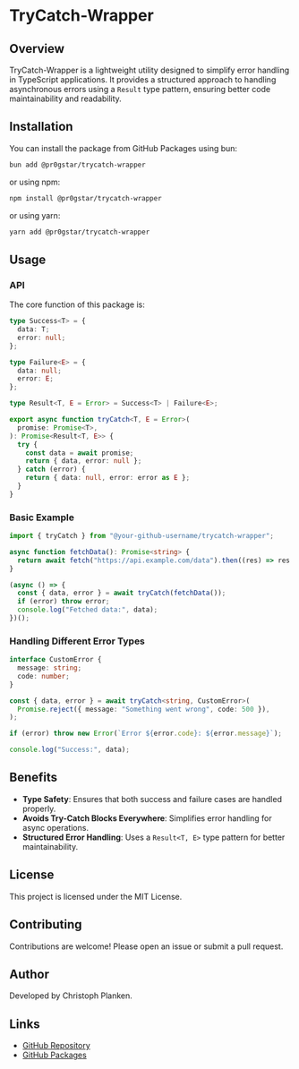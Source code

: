 # TryCatch-Wrapper

## Overview

TryCatch-Wrapper is a lightweight utility designed to simplify error handling in TypeScript applications. It provides a structured approach to handling asynchronous errors using a `Result` type pattern, ensuring better code maintainability and readability.

## Installation

You can install the package from GitHub Packages using bun:

```sh
bun add @pr0gstar/trycatch-wrapper
```

or using npm:

```sh
npm install @pr0gstar/trycatch-wrapper
```

or using yarn:

```sh
yarn add @pr0gstar/trycatch-wrapper
```

## Usage

### API

The core function of this package is:

```ts
type Success<T> = {
  data: T;
  error: null;
};

type Failure<E> = {
  data: null;
  error: E;
};

type Result<T, E = Error> = Success<T> | Failure<E>;

export async function tryCatch<T, E = Error>(
  promise: Promise<T>,
): Promise<Result<T, E>> {
  try {
    const data = await promise;
    return { data, error: null };
  } catch (error) {
    return { data: null, error: error as E };
  }
}
```

### Basic Example

```ts
import { tryCatch } from "@your-github-username/trycatch-wrapper";

async function fetchData(): Promise<string> {
  return await fetch("https://api.example.com/data").then((res) => res.json());
}

(async () => {
  const { data, error } = await tryCatch(fetchData());
  if (error) throw error;
  console.log("Fetched data:", data);
})();
```

### Handling Different Error Types

```ts
interface CustomError {
  message: string;
  code: number;
}

const { data, error } = await tryCatch<string, CustomError>(
  Promise.reject({ message: "Something went wrong", code: 500 }),
);

if (error) throw new Error(`Error ${error.code}: ${error.message}`);

console.log("Success:", data);
```

## Benefits

- **Type Safety**: Ensures that both success and failure cases are handled properly.
- **Avoids Try-Catch Blocks Everywhere**: Simplifies error handling for async operations.
- **Structured Error Handling**: Uses a `Result<T, E>` type pattern for better maintainability.

## License

This project is licensed under the MIT License.

## Contributing

Contributions are welcome! Please open an issue or submit a pull request.

## Author

Developed by Christoph Planken.

## Links

- [GitHub Repository](https://github.com/pr0gstar/trycatch-wrapper)
- [GitHub Packages](https://github.com/pr0gstar?tab=packages)
